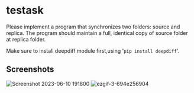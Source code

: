 # testask
Please implement a program that synchronizes two folders: source and replica. The program should maintain a full, identical copy of source folder at replica folder.

<p>Make sure to install deepdiff module first,using '<code>pip install deepdiff</code>'.</p>

## Screenshots
![Screenshot 2023-06-10 191800](https://github.com/tonigvz/testask/assets/74196224/377d279f-57fc-4adb-8401-0b162d11a8c4)
![ezgif-3-694e256904](https://github.com/tonigvz/testask/assets/74196224/356b012a-6f6c-4a5d-be43-49c8b58df9fe)


